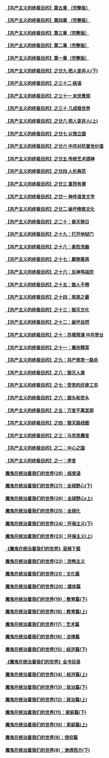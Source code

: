 #### [【共产主义的终极目的】第五章 （完整版）](../pages/nsc422/n11428912.md?t=08132016) 

#### [【共产主义的终极目的】第四章 （完整版）](../pages/nsc422/n11428907.md?t=08132016) 

#### [【共产主义的终极目的】第三章（完整版）](../pages/nsc422/n11428848.md?t=08132016) 

#### [【共产主义的终极目的】第二章（完整版）](../pages/nsc422/n11428831.md?t=08132016) 

#### [【共产主义的终极目的】第一章（完整版）](../pages/nsc422/n11417651.md?t=08132016) 

#### [【共产主义的终极目的】之廿九 把人变非人(下)](../pages/nsc422/n11344140.md?t=08132016) 

#### [【共产主义的终极目的】之三十二 结语](../pages/nsc422/n11360535.md?t=08132016) 

#### [【共产主义的终极目的】之三十一 末世景观](../pages/nsc422/n11351129.md?t=08132016) 

#### [【共产主义的终极目的】之三十 几成狼世界](../pages/nsc422/n11348280.md?t=08132016) 

#### [【共产主义的终极目的】之廿八 把人变非人(上)](../pages/nsc422/n11340492.md?t=08132016) 

#### [【共产主义的终极目的】之廿七 以恨立国](../pages/nsc422/n11336944.md?t=08132016) 

#### [【共产主义的终极目的】之廿六 中共对抗普世价值](../pages/nsc422/n11324785.md?t=08132016) 

#### [【共产主义的终极目的】之廿五 传统艺术颂神](../pages/nsc422/n11296396.md?t=08132016) 

#### [【共产主义的终极目的】之廿四 人伦典范](../pages/nsc422/n11296397.md?t=08132016) 

#### [【共产主义的终极目的】之廿三 富而有德](../pages/nsc422/n11283598.md?t=08132016) 

#### [【共产主义的终极目的】之廿一 神传语言文字](../pages/nsc422/n11263265.md?t=08132016) 

#### [【共产主义的终极目的】之廿二 破坏修炼文化](../pages/nsc422/n11245728.md?t=08132016) 

#### [【共产主义的终极目的】之二十：偷天换日](../pages/nsc422/n11238846.md?t=08132016) 

#### [【共产主义的终极目的】之十九：打开地狱门](../pages/nsc422/n11206376.md?t=08132016) 

#### [【共产主义的终极目的】之十八：柔性洗脑](../pages/nsc422/n11199994.md?t=08132016) 

#### [【共产主义的终极目的】之十七：颠倒善恶](../pages/nsc422/n11179782.md?t=08132016) 

#### [【共产主义的终极目的】之十六：反神骂祖宗](../pages/nsc422/n11166798.md?t=08132016) 

#### [【共产主义的终极目的】之十五：毁人不倦](../pages/nsc422/n11166792.md?t=08132016) 

#### [【共产主义的终极目的】之十四：邪恶之最](../pages/nsc422/n11150249.md?t=08132016) 

#### [【共产主义的终极目的】之十三：毁灭文化](../pages/nsc422/n11135227.md?t=08132016) 

#### [【共产主义的终极目的】之十二：破坏自然](../pages/nsc422/n11135214.md?t=08132016) 

#### [【共产主义的终极目的】之十：苏俄预演 中共登台](../pages/nsc422/n11118424.md?t=08132016) 

#### [【共产主义的终极目的】之十一：屠杀精英](../pages/nsc422/n11118442.md?t=08132016) 

#### [【共产主义的终极目的】之九：共产邪灵一路杀](../pages/nsc422/n11114139.md?t=08132016) 

#### [【共产主义的终极目的】之八：毁灭人类](../pages/nsc422/n11108503.md?t=08132016) 

#### [【共产主义的终极目的】之七：受苦的还是工农](../pages/nsc422/n11101809.md?t=08132016) 

#### [【共产主义的终极目的】之六：甜头和苦头](../pages/nsc422/n11096971.md?t=08132016) 

#### [【共产主义的终极目的】之五：万变不离其邪](../pages/nsc422/n11091285.md?t=08132016) 

#### [【共产主义的终极目的】之四：毁灭路线图](../pages/nsc422/n11086284.md?t=08132016) 

#### [【共产主义的终极目的】之三：马克思魔变](../pages/nsc422/n11061941.md?t=08132016) 

#### [【共产主义的终极目的】之二：中心之国](../pages/nsc422/n11047728.md?t=08132016) 

#### [【共产主义的终极目的】之一：序言](../pages/nsc422/n11086077.md?t=08132016) 

#### [魔鬼在统治着我们的世界(28)：结束语](../pages/nsc422/n10936246.md?t=08132016) 

#### [魔鬼在统治着我们的世界(27)：全球野心(下)](../pages/nsc422/n10928319.md?t=08132016) 

#### [魔鬼在统治着我们的世界(26)：全球野心(上)](../pages/nsc422/n10900318.md?t=08132016) 

#### [魔鬼在统治着我们的世界(25)：全球化](../pages/nsc422/n10788205.md?t=08132016) 

#### [魔鬼在统治着我们的世界(24)：环保主义(下)](../pages/nsc422/n10695307.md?t=08132016) 

#### [魔鬼在统治着我们的世界(23)：环保主义(上)](../pages/nsc422/n10688613.md?t=08132016) 

#### [《魔鬼在统治着我们的世界》音频下载](../pages/nsc422/n10635553.md?t=08132016) 

#### [魔鬼在统治着我们的世界(22)：恐怖主义](../pages/nsc422/n10614727.md?t=08132016) 

#### [魔鬼在统治着我们的世界(21)：文化篇](../pages/nsc422/n10597706.md?t=08132016) 

#### [魔鬼在统治着我们的世界(20)：媒体篇](../pages/nsc422/n10586579.md?t=08132016) 

#### [魔鬼在统治着我们的世界(19)：教育篇(下)](../pages/nsc422/n10564808.md?t=08132016) 

#### [魔鬼在统治着我们的世界(18)：教育篇(上)](../pages/nsc422/n10526970.md?t=08132016) 

#### [魔鬼在统治着我们的世界(17)：艺术篇](../pages/nsc422/n10499093.md?t=08132016) 

#### [魔鬼在统治着我们的世界(16)：法律篇](../pages/nsc422/n10485969.md?t=08132016) 

#### [魔鬼在统治着我们的世界(15)：经济篇(下)](../pages/nsc422/n10469975.md?t=08132016) 

#### [《魔鬼在统治着我们的世界》全书目录](../pages/nsc422/n10464261.md?t=08132016) 

#### [魔鬼在统治着我们的世界(14)：经济篇(上)](../pages/nsc422/n10457370.md?t=08132016) 

#### [魔鬼在统治着我们的世界(13)：政治篇(下)](../pages/nsc422/n10448270.md?t=08132016) 

#### [魔鬼在统治着我们的世界(12)：政治篇(上)](../pages/nsc422/n10444576.md?t=08132016) 

#### [魔鬼在统治着我们的世界(11)：家庭篇(下)](../pages/nsc422/n10440961.md?t=08132016) 

#### [魔鬼在统治着我们的世界(10)：家庭篇(上)](../pages/nsc422/n10435448.md?t=08132016) 

#### [魔鬼在统治着我们的世界(9)：信仰篇](../pages/nsc422/n10432159.md?t=08132016) 

#### [魔鬼在统治着我们的世界(8)：渗透西方(下)](../pages/nsc422/n10429603.md?t=08132016) 

